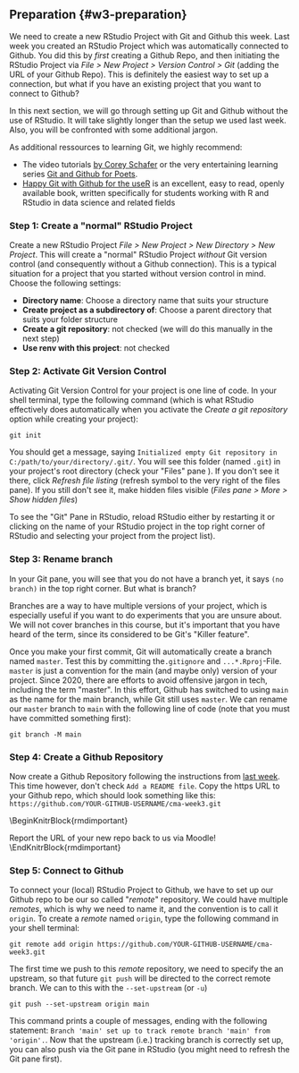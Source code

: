 ## Preparation {#w3-preparation}

We need to create a new RStudio Project with Git and Github this week. Last week you created an RStudio Project which was automatically connected to Github. You did this by *first* creating a Github Repo, and then initiating the RStudio Project via *File > New Project > Version Control > Git*  (adding the URL of your Github Repo). This is definitely the easiest way to set up a connection, but what if you have an existing project that you want to connect to Github? 

In this next section, we will go through setting up Git and Github without the use of RStudio. It will take slightly longer than the setup we used last week. Also, you will be confronted with some additional jargon. 

As additional ressources to learning Git, we highly recommend:

- The video tutorials [by Corey Schafer](https://www.youtube.com/playlist?list=PL-osiE80TeTuRUfjRe54Eea17-YfnOOAx) or the very entertaining learning series [Git and Github for Poets](https://www.youtube.com/playlist?list=PLRqwX-V7Uu6ZF9C0YMKuns9sLDzK6zoiV).
- [Happy Git with Github for the useR](https://happygitwithr.com/) is an excellent, easy to read, openly available book, written specifically for students working with R and RStudio in data science and related fields


### Step 1: Create a "normal" RStudio Project

Create a new RStudio Project *File > New Project > New Directory > New Project*.
This will create a "normal" RStudio Project *without* Git version control (and consequently without a Github connection). This is a typical situation for a project that you started without version control in mind. Choose the following settings:

- **Directory name**: Choose a directory name that suits your structure
- **Create project as a subdirectory of**: Choose a parent directory that suits your folder structure
- **Create a git repository**: not checked (we will do this manually in the next step)
- **Use renv with this project**: not checked

### Step 2: Activate Git Version Control

Activating Git Version Control for your project is one line of code. In your shell terminal, type the following command (which is what RStudio effectively does automatically when you activate the *Create a git repository* option while creating your project):

```
git init
```

You should get a message, saying `Initialized empty Git repository in C:/path/to/your/directory/.git/`. You will see this folder (named `.git`) in your project's root directory (check your "Files" pane ). If you don't see it there, click *Refresh file listing* (refresh symbol to the very right of the files pane). If you still don't see it, make hidden files visible (*Files pane > More > Show hidden files*)

To see the "Git" Pane in RStudio, reload RStudio either by restarting it or clicking on the name of your RStudio project in the top right corner of RStudio and selecting your project from the project list). 


### Step 3: Rename branch

In your Git pane, you will see that you do not have a branch yet, it says `(no branch)` in the top right corner. But what is  branch?

Branches are a way to have multiple versions of your project, which is especially useful if you want to do experiments that you are unsure about. We will not cover branches in this course, but it's important that you have heard of the term, since its considered to be Git's "Killer feature".

Once you make your first commit, Git will automatically create a branch named `master`. Test this by committing the`.gitignore` and `...*.Rproj`-File. 
`master` is just a convention for the main (and maybe only) version of your project. Since 2020, there are efforts to avoid offensive jargon in tech, including the term "master". In this effort, Github has switched to using `main` as the name for the main branch, while Git still uses `master`. We can rename our `master` branch to `main` with the following line of code (note that you must have committed something first):

```
git branch -M main
```


### Step 4: Create a Github Repository 

Now create a Github Repository following the instructions from [last week](#create-github-repo). This time however, don't check `Add a README file`.
Copy the https URL to your Github repo, which should look something like this: `https://github.com/YOUR-GITHUB-USERNAME/cma-week3.git`

\BeginKnitrBlock{rmdimportant}<div class="rmdimportant">Report the URL of your new repo back to us via Moodle!</div>\EndKnitrBlock{rmdimportant}


### Step 5: Connect to Github

To connect your (local) RStudio Project to Github, we have to set up our Github repo to be our so called "*remote*" repository. We could have multiple *remotes*, which is why we need to name it, and the convention is to call it `origin`. To create a *remote* named `origin`, type the following command in your shell terminal:

```
git remote add origin https://github.com/YOUR-GITHUB-USERNAME/cma-week3.git
```

The first time we push to this *remote* repository, we need to specify the an upstream, so that future `git push` will be directed to the correct remote branch. We can to this with the `--set-upstream` (or `-u`)

```
git push --set-upstream origin main
```

This command prints a couple of messages, ending with the following statement: `Branch 'main' set up to track remote branch 'main' from 'origin'.`. Now that the upstream (i.e.) tracking branch is correctly set up, you can also push via the Git pane in RStudio (you might need to refresh the Git pane first).


<!-- ### Closing remarks -->

<!-- This setup is a bit more complex that how we set up RStudio with Github last week, but it also makes you independent of RStudio and gives you a look behind the scenes. And by the way, you will see the correct command line instructions on the landing page of your Github Repo after you created it, so next time you can copy and paste the commands from there.  -->





